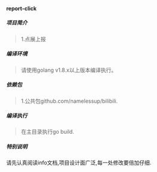 #### report-click

##### 项目简介
> 1.点展上报

##### 编译环境
> 请使用golang v1.8.x以上版本编译执行。

##### 依赖包
> 1.公共包github.com/namelessup/bilibili.

##### 编译执行
> 在主目录执行go build.
 
##### 特别说明
请先认真阅读info文档,项目设计面广泛,每一处修改要倍加仔细.
